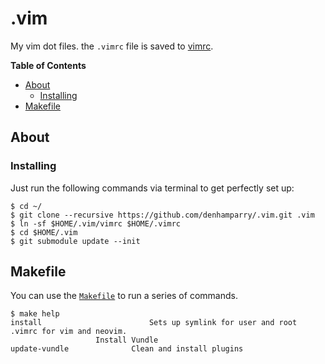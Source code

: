 .vim
====

My vim dot files. the `.vimrc` file is saved to [vimrc](https://github.com/denhamparry/.vim/blob/master/vimrc).

**Table of Contents**

<!-- toc -->

- [About](#about)
  * [Installing](#installing)
- [Makefile](#makefile)

<!-- tocstop -->

## About

### Installing

Just run the following commands via terminal to get perfectly set up:

```console
$ cd ~/
$ git clone --recursive https://github.com/denhamparry/.vim.git .vim
$ ln -sf $HOME/.vim/vimrc $HOME/.vimrc
$ cd $HOME/.vim
$ git submodule update --init
```

## Makefile

You can use the [`Makefile`](Makefile) to run a series of commands.

```console
$ make help
install                        Sets up symlink for user and root .vimrc for vim and neovim.
			       Install Vundle
update-vundle		       Clean and install plugins

```
